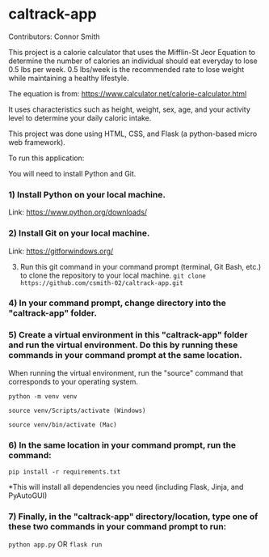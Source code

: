 # caltrack-app

Contributors: Connor Smith

This project is a calorie calculator that uses the Mifflin-St Jeor Equation to determine the number of calories
an individual should eat everyday to lose 0.5 lbs per week. 0.5 lbs/week is the recommended rate to lose weight
while maintaining a healthy lifestyle.

The equation is from: https://www.calculator.net/calorie-calculator.html

It uses characteristics such as height, weight, sex, age, and your activity level to determine your daily caloric intake.

This project was done using HTML, CSS, and Flask (a python-based micro web framework).

To run this application:

You will need to install Python and Git.


### 1) Install Python on your local machine.
Link: https://www.python.org/downloads/


### 2) Install Git on your local machine.
Link: https://gitforwindows.org/


3) Run this git command in your command prompt (terminal, Git Bash, etc.) to clone the repository to your local machine.
`git clone https://github.com/csmith-02/caltrack-app.git`


### 4) In your command prompt, change directory into the "caltrack-app" folder.


### 5) Create a virtual environment in this "caltrack-app" folder and run the virtual environment. Do this by running these commands in your command prompt at the same location.
   When running the virtual environment, run the "source" command that corresponds to your operating system.

`python -m venv venv`

`source venv/Scripts/activate (Windows)`

`source venv/bin/activate (Mac)`


### 6) In the same location in your command prompt, run the command:
`pip install -r requirements.txt`

*This will install all dependencies you need (including Flask, Jinja, and PyAutoGUI)



### 7) Finally, in the "caltrack-app" directory/location, type one of these two commands in your command prompt to run:

`python app.py`   OR    `flask run`
